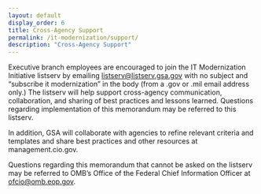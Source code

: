 ```yaml
---
layout: default
display_order: 6
title: Cross-Agency Support
permalink: /it-modernization/support/
description: "Cross-Agency Support"
---
```


Executive branch employees are encouraged to join the IT Modernization Initiative listserv by emailing listserv@listserv.gsa.gov with no subject and “subscribe it modernization” in the body (from a .gov or .mil email address only.) The listserv will help support cross-agency communication, collaboration, and sharing of best practices and lessons learned. Questions regarding implementation of this memorandum may be referred to this listserv.

In addition, GSA will collaborate with agencies to refine relevant criteria and templates and share best practices and other resources at management.cio.gov.

Questions regarding this memorandum that cannot be asked on the listserv may be referred to OMB’s Office of the Federal Chief Information Officer at ofcio@omb.eop.gov.

